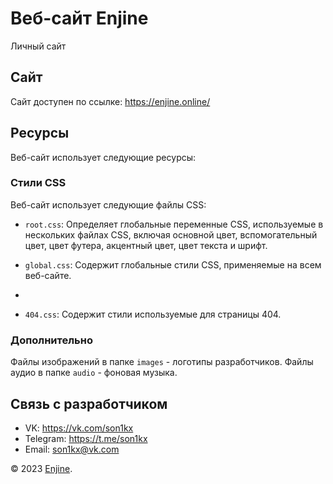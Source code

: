 # Веб-сайт Enjine

Личный сайт

## Сайт

Сайт доступен по ссылке: https://enjine.online/

## Ресурсы

Веб-сайт использует следующие ресурсы:

### Стили CSS

Веб-сайт использует следующие файлы CSS:

- `root.css`: Определяет глобальные переменные CSS, используемые в нескольких файлах CSS, включая основной цвет, вспомогательный цвет, цвет футера, акцентный цвет, цвет текста и шрифт.

- `global.css`: Содержит глобальные стили CSS, применяемые на всем веб-сайте.
- 
- `404.css`: Содержит стили используемые для страницы 404.

### Дополнительно 
Файлы изображений в папке `images` - логотипы разработчиков.
Файлы аудио в папке `audio` - фоновая музыка.

## Связь с разработчиком

- VK: https://vk.com/son1kx
- Telegram: https://t.me/son1kx
- Email: son1kx@vk.com

© 2023 [Enjine](https://enjine.online/).
